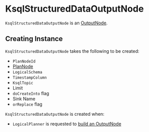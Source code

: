 # KsqlStructuredDataOutputNode

`KsqlStructuredDataOutputNode` is an [OutputNode](OutputNode.md).

## Creating Instance

`KsqlStructuredDataOutputNode` takes the following to be created:

* <span id="id"> `PlanNodeId`
* <span id="source"> [PlanNode](PlanNode.md)
* <span id="schema"> `LogicalSchema`
* <span id="timestampColumn"> `TimestampColumn`
* <span id="ksqlTopic"> `KsqlTopic`
* <span id="limit"> Limit
* <span id="doCreateInto"> `doCreateInto` flag
* <span id="sinkName"> Sink Name
* <span id="orReplace"> `orReplace` flag

`KsqlStructuredDataOutputNode` is created when:

* `LogicalPlanner` is requested to [build an OutputNode](LogicalPlanner.md#buildOutputNode)
